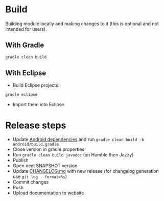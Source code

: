 # Build

Building module locally and making changes to it (this is optional and not intended for users).

## With Gradle

``` bash
gradle clean build
```

## With Eclipse

- Build Eclipse projects:

``` bash
gradle eclipse
```

- Import them into Eclipse

# Release steps

- Update [Android dependencies](android/gradle.properties) and run `gradle clean build -b android/build.gradle`
- Close version in gradle.properties
- Run `gradle clean build javadoc` (on Humble then Jazzy)
- Publish
- Open next SNAPSHOT version
- Update [CHANGELOG.md](jros2actionlib/release/CHANGELOG.md) with new release (for changelog generation use `git log --format=%s`)
- Commit changes
- Push
- Upload documentation to website
